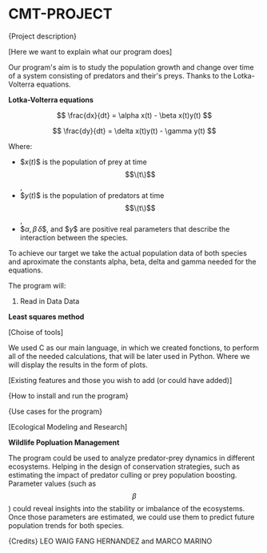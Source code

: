 # CMT-PROJECT 

{Project description}

[Here we want to explain what our program does]

Our program's aim is to study the population growth and change over time of a system consisting of predators and their's preys. Thanks to the Lotka-Volterra equations.

**Lotka-Volterra equations**

$$
\frac{dx}{dt} = \alpha x(t) - \beta x(t)y(t)
$$

$$
\frac{dy}{dt} = \delta x(t)y(t) - \gamma y(t)
$$

Where:

- $$x(t)\$$ is the population of prey at time $$\(t\)$$,
- $$y(t)\$$ is the population of predators at time $$\(t\)$$,
- $$\alpha, \beta\, \delta\$$, and $$\gamma\$$  are positive real parameters that describe the interaction between the species.

To achieve our target we take the actual population data of both species and aproximate the constants alpha, beta, delta and gamma needed for the equations.

The program will:
1. Read in Data
   Data 

**Least squares method**


[Choise of tools]

We used C as our main language, in which we created fonctions, to perform all of the needed calculations, that will be later used in Python. Where we will display the results in the form of plots. 

[Existing features and those you wish to add (or could have added)]

{How to install and run the program}


{Use cases for the program}

[Ecological Modeling and Research]

**Wildlife Popluation Management**

The program could be used to analyze predator-prey dynamics in different ecosystems. Helping in the design of conservation strategies, such as estimating the impact of predator culling or prey population boosting. 
Parameter values (such as $$\beta$$ ) could reveal insights into the stability or imbalance of the ecosystems. 
Once those parameters are estimated, we could use them to predict future population trends for both species.




{Credits}
LEO WAIG FANG HERNANDEZ and MARCO MARINO    
